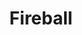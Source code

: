 ---
title: "Fireball"
permalink: /spells/fireball/
tags:
  - Spell
  - 3rd Level
  - Evocation
  - Damage
  - Fire
available_for:
  - Sorcerer
  - Wizard
level: "3rd Level"
school: "Evocation"
range: "150 ft"
area: "20 ft"
shape: "Sphere"
comp:
  - V
  - S
  - M
material: "a tiny ball of bat guano and sulfur."
attack: "DEX Save"
effect: "Fire"
description: |
  A bright streak flashes from your pointing finger to a point you choose within range and then blossoms with a low roar into an explosion of flame. Each creature in a 20-foot-radius sphere centered on that point must make a dexterity saving throw. A target takes 8d6 fire damage on a failed save, or half as much damage on a successful one.

  The fire spreads around corners. It ignites flammable objects in the area that aren't being worn or carried.

  **At higher levels.** When you cast this spell using a spell slot of 4th level or higher, the damage increases by 1d6 for each slot level above 3rd.
excerpt: "A bright streak flashes from your pointing finger to a point you choose within range and then blossoms with a low roar into an explosion of flame."
source: "Basic Rules"
---